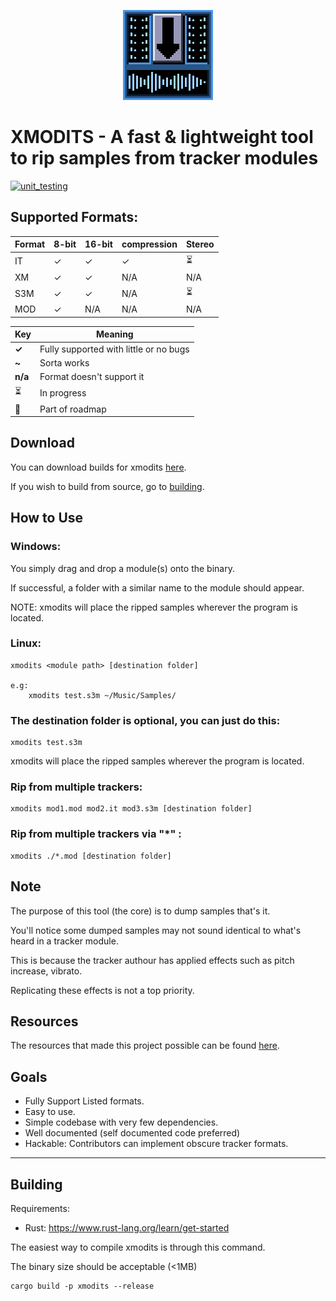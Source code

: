 <p align="center">
    <img alt="XMODITS Logo" src="icon.png">
</p>

# XMODITS - A fast & lightweight tool to rip samples from tracker modules
[![unit_testing](https://github.com/B0ney/xmodits/actions/workflows/rust.yml/badge.svg?branch=main)](https://github.com/B0ney/xmodits/actions/workflows/rust.yml)

## Supported Formats:

|Format| 8-bit| 16-bit| compression|Stereo|
| --- | --- | --- | --- | --- |
|IT| ✓|✓|✓|⏳|
| XM  | ✓| ✓| N/A| N/A|
| S3M | ✓| ✓| N/A| ⏳|
| MOD | ✓| N/A| N/A| N/A|



|Key| Meaning|
|---|---|
|**✓** | Fully supported with little or no bugs|
| **~** | Sorta works |
| **n/a** | Format doesn't support it|
| ⏳ | In progress|
| 🚧 | Part of roadmap |




## Download
You can download builds for xmodits [here](https://github.com/B0ney/xmodits/releases).

If you wish to build from source, go to [building](#building).

## How to Use

### Windows: 
You simply drag and drop a module(s) onto the binary.

If successful, a folder with a similar name to the module should appear.

NOTE: xmodits will place the ripped samples wherever the program is located.

### Linux:

```
xmodits <module path> [destination folder]

e.g:
    xmodits test.s3m ~/Music/Samples/
```
### The destination folder is optional, you can just do this:
```
xmodits test.s3m
```

xmodits will place the ripped samples wherever the program is located.


### Rip from multiple trackers:
```
xmodits mod1.mod mod2.it mod3.s3m [destination folder]
```
### Rip from multiple trackers via "*" :
```
xmodits ./*.mod [destination folder]
```

## Note
The purpose of this tool (the core) is to dump samples that's it.

You'll notice some dumped samples may not sound identical to what's heard in a tracker module. 

This is because the tracker authour has applied effects such as pitch increase, vibrato.

Replicating these effects is not a top priority. 

## Resources
The resources that made this project possible can be found [here](./resources/).
## Goals
* Fully Support Listed formats.
* Easy to use.
* Simple codebase with very few dependencies. 
* Well documented (self documented code preferred)
* Hackable: Contributors can implement obscure tracker formats. 

---
## Building
Requirements: 
* Rust: https://www.rust-lang.org/learn/get-started

The easiest way to compile xmodits is through this command.

The binary size should be acceptable (<1MB)

```
cargo build -p xmodits --release
```
